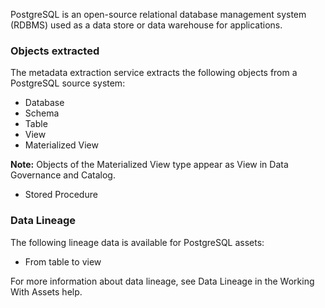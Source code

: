 PostgreSQL is an open-source relational database management system (RDBMS) used as a data store or data warehouse for applications.

### Objects extracted

The metadata extraction service extracts the following objects from a PostgreSQL source system:

* Database
* Schema
* Table
* View
* Materialized View

**Note:** Objects of the Materialized View type appear as View in Data Governance and Catalog.

* Stored Procedure 

### Data Lineage

The following lineage data is available for PostgreSQL assets:

* From table to view

For more information about data lineage, see Data Lineage in the Working With Assets help.
